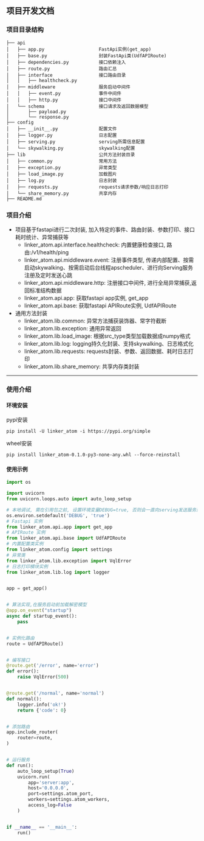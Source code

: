 ## 项目开发文档

### 项目目录结构

```
├── api
│   ├── app.py                    FastApi实例(get_app)
│   ├── base.py                   封装FastApi类(UdfAPIRoute)
│   ├── dependencies.py           接口依赖注入
│   ├── route.py                  路由汇总
│   ├── interface                 接口路由目录
│   │   ├── healthcheck.py
│   ├── middleware                服务启动中间件
│   │   ├── event.py              事件中间件
│   │   ├── http.py               接口中间件
│   └── schema                    接口请求及返回数据模型
│       ├── payload.py
│       └── response.py
├── config                        
│   ├── __init__.py               配置文件
│   ├── logger.py                 日志配置
│   ├── serving.py                serving所需信息配置
│   └── skywalking.py             skywalking配置
├── lib                           公共方法封装目录
│   ├── common.py                 常用方法
│   ├── exception.py              异常类型
│   ├── load_image.py             加载图片
│   ├── log.py                    日志封装
│   ├── requests.py               requests请求参数/响应日志打印
│   └── share_memory.py           共享内存
├── README.md
```

### 项目介绍

- 项目基于fastapi进行二次封装, 加入特定的事件、路由封装、参数打印、接口耗时统计、异常捕获等
  - linker_atom.api.interface.healthcheck: 内置健康检查接口, 路由:/v1/health/ping
  - linker_atom.api.middleware.event: 注册事件类型, 传递内部配置、按需启动skywalking、按需启动后台线程apscheduler、进行向Serving服务注册及定时发送心跳
  - linker_atom.api.middleware.http: 注册接口中间件, 进行全局异常捕获,返回标准结构数据
  - linker_atom.api.app: 获取fastapi app实例, get_app
  - linker_atom.api.base: 获取fastapi APIRoute实例, UdfAPIRoute
- 通用方法封装
  - linker_atom.lib.common: 异常方法捕获装饰器、常字符截断
  - linker_atom.lib.exception: 通用异常返回
  - linker_atom.lib.load_image: 根据src_type类型加载数据成numpy格式
  - linker_atom.lib.log: logging持久化封装、支持skywalking、日志格式化
  - linker_atom.lib.requests: requests封装、参数、返回数据、耗时日志打印
  - linker_atom.lib.share_memory: 共享内存类封装

---

### 使用介绍
#### 环境安装
pypi安装
```shell
pip install -U linker_atom -i https://pypi.org/simple
```

wheel安装
```shell
pip install linker_atom-0.1.0-py3-none-any.whl --force-reinstall
```

#### 使用示例
```python
import os

import uvicorn
from uvicorn.loops.auto import auto_loop_setup

# 本地调试, 需在引用包之前, 设置环境变量DEBUG=true, 否则会一直向serving发送服务注册信息
os.environ.setdefault('DEBUG', 'true')
# Fastapi 实例
from linker_atom.api.app import get_app
# APIRoute 实例
from linker_atom.api.base import UdfAPIRoute
# 内置配置类实例
from linker_atom.config import settings
# 异常类
from linker_atom.lib.exception import VqlError
# 日志打印模块实例
from linker_atom.lib.log import logger


app = get_app()


# 算法实现,在服务启动前加载解密模型
@app.on_event("startup")
async def startup_event():
    pass


# 实例化路由
route = UdfAPIRoute()


# 编写接口
@route.get('/error', name='error')
def error():
    raise VqlError(500)


@route.get('/normal', name='normal')
def normal():
    logger.info('ok!')
    return {'code': 0}


# 添加路由
app.include_router(
    router=route,
)


# 运行服务
def run():
    auto_loop_setup(True)
    uvicorn.run(
        app='server:app',
        host='0.0.0.0',
        port=settings.atom_port,
        workers=settings.atom_workers,
        access_log=False
    )


if __name__ == '__main__':
    run()

```


